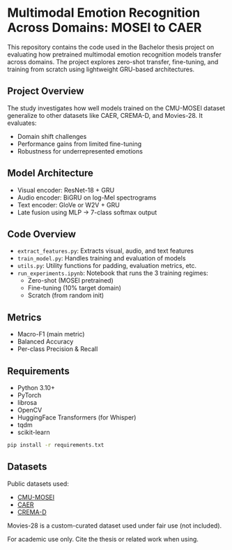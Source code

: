 # Multimodal Emotion Recognition Across Domains: MOSEI to CAER

This repository contains the code used in the Bachelor thesis project on evaluating how pretrained multimodal emotion recognition models transfer across domains. The project explores zero-shot transfer, fine-tuning, and training from scratch using lightweight GRU-based architectures.

## Project Overview

The study investigates how well models trained on the CMU-MOSEI dataset generalize to other datasets like CAER, CREMA-D, and Movies-28. It evaluates:
- Domain shift challenges
- Performance gains from limited fine-tuning
- Robustness for underrepresented emotions

## Model Architecture

- Visual encoder: ResNet-18 + GRU
- Audio encoder: BiGRU on log-Mel spectrograms
- Text encoder: GloVe or W2V + GRU
- Late fusion using MLP → 7-class softmax output

## Code Overview

- `extract_features.py`: Extracts visual, audio, and text features
- `train_model.py`: Handles training and evaluation of models
- `utils.py`: Utility functions for padding, evaluation metrics, etc.
- `run_experiments.ipynb`: Notebook that runs the 3 training regimes:
  - Zero-shot (MOSEI pretrained)
  - Fine-tuning (10% target domain)
  - Scratch (from random init)

## Metrics

- Macro-F1 (main metric)
- Balanced Accuracy
- Per-class Precision & Recall

## Requirements

- Python 3.10+
- PyTorch
- librosa
- OpenCV
- HuggingFace Transformers (for Whisper)
- tqdm
- scikit-learn

```bash
pip install -r requirements.txt
```
## Datasets

Public datasets used:
- [CMU-MOSEI](https://github.com/ecfm/CMU-MultimodalSDK.git)
- [CAER](https://caer-dataset.github.io/)
- [CREMA-D](https://github.com/CheyneyComputerScience/CREMA-D)

Movies-28 is a custom-curated dataset used under fair use (not included).


For academic use only. Cite the thesis or related work when using.


